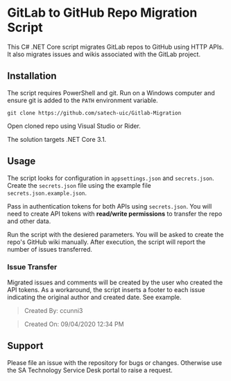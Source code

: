 # GitLab to GitHub Repo Migration Script

This C# .NET Core script migrates GitLab repos to GitHub using HTTP APIs. It also migrates issues and wikis associated with the GitLab project.

## Installation

The script requires PowerShell and git. Run on a Windows computer and ensure git is added to the `PATH` environment variable.

`git clone https://github.com/satech-uic/Gitlab-Migration`

Open cloned repo using Visual Studio or Rider.

The solution targets .NET Core 3.1.

## Usage

The script looks for configuration in `appsettings.json` and `secrets.json`. Create the `secrets.json` file using the example file `secrets.json.example.json`.

Pass in authentication tokens for both APIs using `secrets.json`. You will need to create API tokens with **read/write permissions** to transfer the repo and other data.

Run the script with the desiered parameters. You will be asked to create the repo's GitHub wiki manually. After execution, the script will report the number of issues transferred.

### Issue Transfer

Migrated issues and comments will be created by the user who created the API tokens. As a workaround, the script inserts a footer to each issue indicating the original author and created date. See example.

> Created By: ccunni3

> Created On: 09/04/2020 12:34 PM

## Support

Please file an issue with the repository for bugs or changes. Otherwise use the SA Technology Service Desk portal to raise a request.
